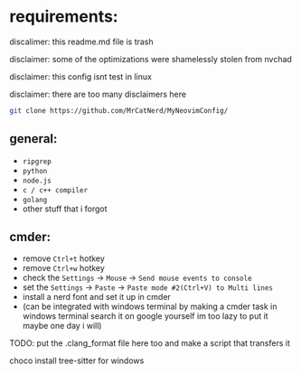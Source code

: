 # requirements:
discalimer: this readme.md file is trash

disclaimer: some of the optimizations were shamelessly stolen from nvchad

disclaimer: this config isnt test in linux

disclaimer: there are too many disclaimers here

```sh
git clone https://github.com/MrCatNerd/MyNeovimConfig/
```

## general:
* `ripgrep`
* `python`
* `node.js`
* `c / c++ compiler`
* `golang`
* other stuff that i forgot


## cmder:
* remove `Ctrl+t` hotkey
* remove `Ctrl+w` hotkey
* check the `Settings` -> `Mouse` -> `Send mouse events to console`
* set the `Settings` -> `Paste` -> `Paste mode #2(Ctrl+V) to Multi lines`
* install a nerd font and set it up in cmder
* (can be integrated with windows terminal by making a cmder task in windows terminal search it on google yourself im too lazy to put it maybe one day i will)

TODO: put the .clang_format file here too and make a script that transfers it

choco install tree-sitter for windows
